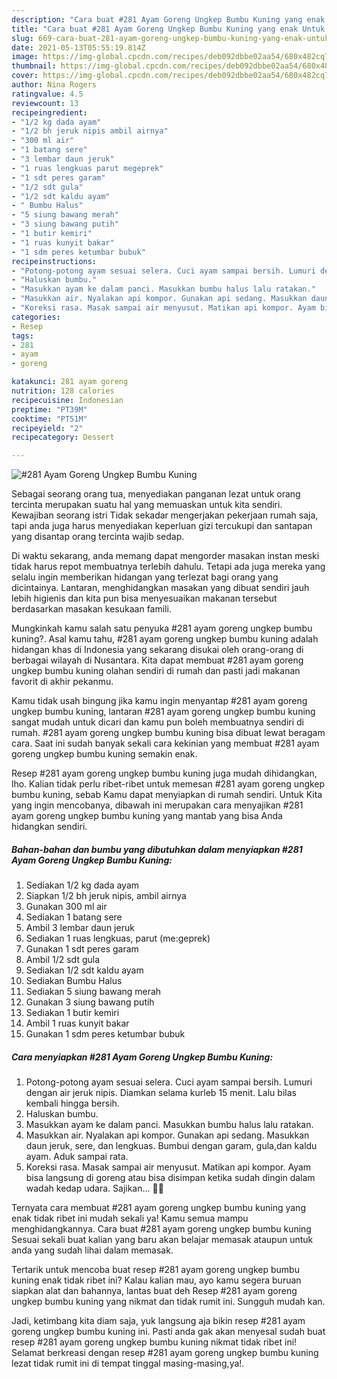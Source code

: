 ```yaml
---
description: "Cara buat #281 Ayam Goreng Ungkep Bumbu Kuning yang enak Untuk Jualan"
title: "Cara buat #281 Ayam Goreng Ungkep Bumbu Kuning yang enak Untuk Jualan"
slug: 669-cara-buat-281-ayam-goreng-ungkep-bumbu-kuning-yang-enak-untuk-jualan
date: 2021-05-13T05:55:19.814Z
image: https://img-global.cpcdn.com/recipes/deb092dbbe02aa54/680x482cq70/281-ayam-goreng-ungkep-bumbu-kuning-foto-resep-utama.jpg
thumbnail: https://img-global.cpcdn.com/recipes/deb092dbbe02aa54/680x482cq70/281-ayam-goreng-ungkep-bumbu-kuning-foto-resep-utama.jpg
cover: https://img-global.cpcdn.com/recipes/deb092dbbe02aa54/680x482cq70/281-ayam-goreng-ungkep-bumbu-kuning-foto-resep-utama.jpg
author: Nina Rogers
ratingvalue: 4.5
reviewcount: 13
recipeingredient:
- "1/2 kg dada ayam"
- "1/2 bh jeruk nipis ambil airnya"
- "300 ml air"
- "1 batang sere"
- "3 lembar daun jeruk"
- "1 ruas lengkuas parut megeprek"
- "1 sdt peres garam"
- "1/2 sdt gula"
- "1/2 sdt kaldu ayam"
- " Bumbu Halus"
- "5 siung bawang merah"
- "3 siung bawang putih"
- "1 butir kemiri"
- "1 ruas kunyit bakar"
- "1 sdm peres ketumbar bubuk"
recipeinstructions:
- "Potong-potong ayam sesuai selera. Cuci ayam sampai bersih. Lumuri dengan air jeruk nipis. Diamkan selama kurleb 15 menit. Lalu bilas kembali hingga bersih."
- "Haluskan bumbu."
- "Masukkan ayam ke dalam panci. Masukkan bumbu halus lalu ratakan."
- "Masukkan air. Nyalakan api kompor. Gunakan api sedang. Masukkan daun jeruk, sere, dan lengkuas. Bumbui dengan garam, gula,dan kaldu ayam. Aduk sampai rata."
- "Koreksi rasa. Masak sampai air menyusut. Matikan api kompor. Ayam bisa langsung di goreng atau bisa disimpan ketika sudah dingin dalam wadah kedap udara. Sajikan... 👩‍🍳"
categories:
- Resep
tags:
- 281
- ayam
- goreng

katakunci: 281 ayam goreng 
nutrition: 128 calories
recipecuisine: Indonesian
preptime: "PT39M"
cooktime: "PT51M"
recipeyield: "2"
recipecategory: Dessert

---
```



![#281 Ayam Goreng Ungkep Bumbu Kuning](https://img-global.cpcdn.com/recipes/deb092dbbe02aa54/680x482cq70/281-ayam-goreng-ungkep-bumbu-kuning-foto-resep-utama.jpg)

Sebagai seorang orang tua, menyediakan panganan lezat untuk orang tercinta merupakan suatu hal yang memuaskan untuk kita sendiri. Kewajiban seorang istri Tidak sekadar mengerjakan pekerjaan rumah saja, tapi anda juga harus menyediakan keperluan gizi tercukupi dan santapan yang disantap orang tercinta wajib sedap.

Di waktu  sekarang, anda memang dapat mengorder masakan instan meski tidak harus repot membuatnya terlebih dahulu. Tetapi ada juga mereka yang selalu ingin memberikan hidangan yang terlezat bagi orang yang dicintainya. Lantaran, menghidangkan masakan yang dibuat sendiri jauh lebih higienis dan kita pun bisa menyesuaikan makanan tersebut berdasarkan masakan kesukaan famili. 



Mungkinkah kamu salah satu penyuka #281 ayam goreng ungkep bumbu kuning?. Asal kamu tahu, #281 ayam goreng ungkep bumbu kuning adalah hidangan khas di Indonesia yang sekarang disukai oleh orang-orang di berbagai wilayah di Nusantara. Kita dapat membuat #281 ayam goreng ungkep bumbu kuning olahan sendiri di rumah dan pasti jadi makanan favorit di akhir pekanmu.

Kamu tidak usah bingung jika kamu ingin menyantap #281 ayam goreng ungkep bumbu kuning, lantaran #281 ayam goreng ungkep bumbu kuning sangat mudah untuk dicari dan kamu pun boleh membuatnya sendiri di rumah. #281 ayam goreng ungkep bumbu kuning bisa dibuat lewat beragam cara. Saat ini sudah banyak sekali cara kekinian yang membuat #281 ayam goreng ungkep bumbu kuning semakin enak.

Resep #281 ayam goreng ungkep bumbu kuning juga mudah dihidangkan, lho. Kalian tidak perlu ribet-ribet untuk memesan #281 ayam goreng ungkep bumbu kuning, sebab Kamu dapat menyiapkan di rumah sendiri. Untuk Kita yang ingin mencobanya, dibawah ini merupakan cara menyajikan #281 ayam goreng ungkep bumbu kuning yang mantab yang bisa Anda hidangkan sendiri.

<!--inarticleads1-->

##### Bahan-bahan dan bumbu yang dibutuhkan dalam menyiapkan #281 Ayam Goreng Ungkep Bumbu Kuning:

1. Sediakan 1/2 kg dada ayam
1. Siapkan 1/2 bh jeruk nipis, ambil airnya
1. Gunakan 300 ml air
1. Sediakan 1 batang sere
1. Ambil 3 lembar daun jeruk
1. Sediakan 1 ruas lengkuas, parut (me:geprek)
1. Gunakan 1 sdt peres garam
1. Ambil 1/2 sdt gula
1. Sediakan 1/2 sdt kaldu ayam
1. Sediakan  Bumbu Halus
1. Sediakan 5 siung bawang merah
1. Gunakan 3 siung bawang putih
1. Sediakan 1 butir kemiri
1. Ambil 1 ruas kunyit bakar
1. Gunakan 1 sdm peres ketumbar bubuk




<!--inarticleads2-->

##### Cara menyiapkan #281 Ayam Goreng Ungkep Bumbu Kuning:

1. Potong-potong ayam sesuai selera. Cuci ayam sampai bersih. Lumuri dengan air jeruk nipis. Diamkan selama kurleb 15 menit. Lalu bilas kembali hingga bersih.
1. Haluskan bumbu.
1. Masukkan ayam ke dalam panci. Masukkan bumbu halus lalu ratakan.
1. Masukkan air. Nyalakan api kompor. Gunakan api sedang. Masukkan daun jeruk, sere, dan lengkuas. Bumbui dengan garam, gula,dan kaldu ayam. Aduk sampai rata.
1. Koreksi rasa. Masak sampai air menyusut. Matikan api kompor. Ayam bisa langsung di goreng atau bisa disimpan ketika sudah dingin dalam wadah kedap udara. Sajikan... 👩‍🍳




Ternyata cara membuat #281 ayam goreng ungkep bumbu kuning yang enak tidak ribet ini mudah sekali ya! Kamu semua mampu menghidangkannya. Cara buat #281 ayam goreng ungkep bumbu kuning Sesuai sekali buat kalian yang baru akan belajar memasak ataupun untuk anda yang sudah lihai dalam memasak.

Tertarik untuk mencoba buat resep #281 ayam goreng ungkep bumbu kuning enak tidak ribet ini? Kalau kalian mau, ayo kamu segera buruan siapkan alat dan bahannya, lantas buat deh Resep #281 ayam goreng ungkep bumbu kuning yang nikmat dan tidak rumit ini. Sungguh mudah kan. 

Jadi, ketimbang kita diam saja, yuk langsung aja bikin resep #281 ayam goreng ungkep bumbu kuning ini. Pasti anda gak akan menyesal sudah buat resep #281 ayam goreng ungkep bumbu kuning nikmat tidak ribet ini! Selamat berkreasi dengan resep #281 ayam goreng ungkep bumbu kuning lezat tidak rumit ini di tempat tinggal masing-masing,ya!.

